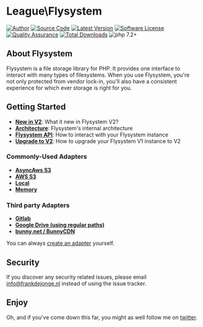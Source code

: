 # League\Flysystem

[![Author](https://img.shields.io/badge/author-@frankdejonge-blue.svg)](https://twitter.com/frankdejonge)
[![Source Code](https://img.shields.io/badge/source-thephpleague/flysystem-blue.svg)](https://github.com/thephpleague/flysystem)
[![Latest Version](https://img.shields.io/github/tag/thephpleague/flysystem.svg)](https://github.com/thephpleague/flysystem/releases)
[![Software License](https://img.shields.io/badge/license-MIT-brightgreen.svg)](https://github.com/thephpleague/flysystem/blob/master/LICENSE)
[![Quality Assurance](https://github.com/thephpleague/flysystem/workflows/Quality%20Assurance/badge.svg?branch=2.x)](https://github.com/thephpleague/flysystem/actions?query=workflow%3A%22Quality+Assurance%22)
[![Total Downloads](https://img.shields.io/packagist/dt/league/flysystem.svg)](https://packagist.org/packages/league/flysystem)
![php 7.2+](https://img.shields.io/badge/php-min%208.0.2-red.svg)

## About Flysystem

Flysystem is a file storage library for PHP. It provides one interface to
interact with many types of filesystems. When you use Flysystem, you're
not only protected from vendor lock-in, you'll also have a consistent experience
for which ever storage is right for you. 

## Getting Started

* **[New in V2](https://flysystem.thephpleague.com/v2/docs/what-is-new/)**: What it new in Flysystem V2?
* **[Architecture](https://flysystem.thephpleague.com/v2/docs/architecture/)**: Flysystem's internal architecture
* **[Flysystem API](https://flysystem.thephpleague.com/v2/docs/usage/filesystem-api/)**: How to interact with your Flysystem instance
* **[Upgrade to V2](https://flysystem.thephpleague.com/v2/docs/advanced/upgrade-to-2.0.0/)**: How to upgrade your Flysystem V1 instance to V2

### Commonly-Used Adapters

* **[AsyncAws S3](https://flysystem.thephpleague.com/v2/docs/adapter/async-aws-s3/)**
* **[AWS S3](https://flysystem.thephpleague.com/v2/docs/adapter/aws-s3-v3/)**
* **[Local](https://flysystem.thephpleague.com/v2/docs/adapter/local/)**
* **[Memory](https://flysystem.thephpleague.com/v2/docs/adapter/in-memory/)**

### Third party Adapters

* **[Gitlab](https://github.com/RoyVoetman/flysystem-gitlab-storage)**
* **[Google Drive (using regular paths)](https://github.com/masbug/flysystem-google-drive-ext)**
* **[bunny.net / BunnyCDN](https://github.com/tinect/bunnycdn-s3-flysystem2-adapter)**

You can always [create an adapter](https://flysystem.thephpleague.com/v2/docs/advanced/creating-an-adapter/) yourself.

## Security

If you discover any security related issues, please email info@frankdejonge.nl instead of using the issue tracker.

## Enjoy

Oh, and if you've come down this far, you might as well follow me on [twitter](https://twitter.com/frankdejonge).
